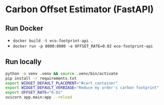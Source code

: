 # Carbon Offset Estimator (FastAPI)

## Run Docker
- `docker build -t eco-footprint-api .`
- `docker run -p 8000:8000 -e OFFSET_RATE=0.02 eco-footprint-api`

## Run locally
```bash
python -m venv .venv && source .venv/bin/activate
pip install -r requirements.txt
export WIDGET_DEFAULT_PLACEMENT="#cart_container"
export WIDGET_DEFAULT_VERBIAGE="Reduce my order's carbon footprint"
export OFFSET_RATE="0.02"
uvicorn app.main:app --reload